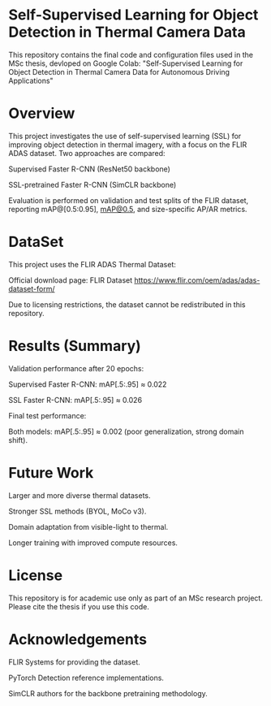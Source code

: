 # Self-Supervised Learning for Object Detection in Thermal Camera Data

This repository contains the final code and configuration files used in the MSc thesis, devloped on Google Colab:
"Self-Supervised Learning for Object Detection in Thermal Camera Data for Autonomous Driving Applications"


# Overview

This project investigates the use of self-supervised learning (SSL) for improving object detection in thermal imagery, with a focus on the FLIR ADAS dataset.
Two approaches are compared:

Supervised Faster R-CNN (ResNet50 backbone)

SSL-pretrained Faster R-CNN (SimCLR backbone)

Evaluation is performed on validation and test splits of the FLIR dataset, reporting mAP@[0.5:0.95], mAP@0.5, and size-specific AP/AR metrics.

# DataSet 
This project uses the FLIR ADAS Thermal Dataset:

Official download page: FLIR Dataset https://www.flir.com/oem/adas/adas-dataset-form/

Due to licensing restrictions, the dataset cannot be redistributed in this repository.

# Results (Summary)

Validation performance after 20 epochs:

Supervised Faster R-CNN: mAP[.5:.95] ≈ 0.022

SSL Faster R-CNN: mAP[.5:.95] ≈ 0.026

Final test performance:

Both models: mAP[.5:.95] ≈ 0.002 (poor generalization, strong domain shift).

# Future Work

Larger and more diverse thermal datasets.

Stronger SSL methods (BYOL, MoCo v3).

Domain adaptation from visible-light to thermal.

Longer training with improved compute resources.

# License

This repository is for academic use only as part of an MSc research project.
Please cite the thesis if you use this code.

# Acknowledgements

FLIR Systems for providing the dataset.

PyTorch Detection reference implementations.

SimCLR authors for the backbone pretraining methodology.
